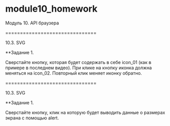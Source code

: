 # module10_homework
Модуль 10. API браузера

===============================

10.3. SVG

**Задание 1.

Сверстайте кнопку, которая будет содержать в себе icon_01 (как в примере в последнем видео). При клике на кнопку иконка должна меняться на icon_02. Повторный клик меняет иконку обратно.

===============================

10.3. SVG

**Задание 1.

Сверстайте кнопку, клик на которую будет выводить данные о размерах экрана с помощью alert. 
